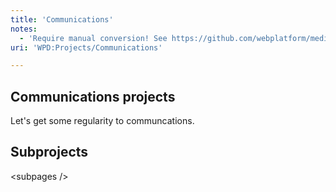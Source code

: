 ```yaml
---
title: 'Communications'
notes:
  - 'Require manual conversion! See https://github.com/webplatform/mediawiki-conversion/issues/24'
uri: 'WPD:Projects/Communications'

---
```

<h2>Communications projects</h2>
<p>Let's get some regularity to communcations.
</p>
<h2>Subprojects</h2>
<p>&lt;subpages /&gt;
</p>
<dl><dd> </dd></dl>
